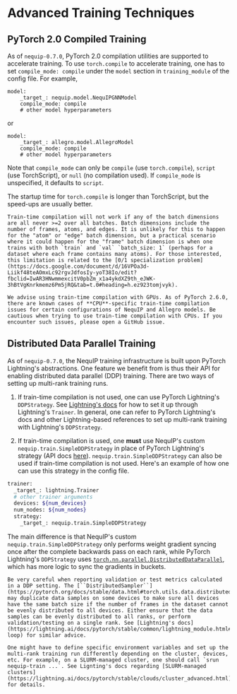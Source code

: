 # Advanced Training Techniques

## PyTorch 2.0 Compiled Training

As of `nequip-0.7.0`, PyTorch 2.0 compilation utilities are supported to accelerate training. To use `torch.compile` to accelerate training, one has to set `compile_mode: compile` under the `model` section in `training_module` of the config file. For example,
```
model:
    _target_: nequip.model.NequIPGNNModel
    compile_mode: compile
    # other model hyperparameters
```
or
```
model:
    _target_: allegro.model.AllegroModel
    compile_mode: compile
    # other model hyperparameters    
```
Note that `compile_mode` can only be `compile` (use `torch.compile`), `script` (use TorchScript), or `null` (no compilation used). If `compile_mode` is unspecified, it defaults to `script`. 

The startup time for `torch.compile` is longer than TorchScript, but the speed-ups are usually better. 

```{warning}
Train-time compilation will not work if any of the batch dimensions are all never >=2 over all batches. Batch dimensions include the number of frames, atoms, and edges. It is unlikely for this to happen for the "atom" or "edge" batch dimension, but a practical scenario where it could happen for the "frame" batch dimension is when one trains with both `train` and `val` `batch_size: 1` (perhaps for a dataset where each frame contains many atoms). For those interested, this limitation is related to the [0/1 specialization problem](https://docs.google.com/document/d/16VPOa3d-Liikf48teAOmxLc92rgvJdfosIy-yoT38Io/edit?fbclid=IwAR3HNwmmexcitV0pbZm_x1a4ykdXZ9th_eJWK-3hBtVgKnrkmemz6Pm5jRQ&tab=t.0#heading=h.ez923tomjvyk).
```

```{warning}
We advise using train-time compilation with GPUs. As of PyTorch 2.6.0, there are known cases of **CPU**-specific train-time compilation issues for certain configurations of NequIP and Allegro models. Be cautious when trying to use train-time compilation with CPUs. If you encounter such issues, please open a GitHub issue.
```

## Distributed Data Parallel Training

As of `nequip-0.7.0`, the NequIP training infrastructure is built upon PyTorch Lightning's abstractions. One feature we benefit from is thus their API for enabling distributed data parallel (DDP) training. There are two ways of setting up multi-rank training runs.

1. If train-time compilation is not used, one can use PyTorch Lightning's `DDPStrategy`. See [Lightning's docs](https://lightning.ai/docs/pytorch/stable/accelerators/gpu_intermediate.html#distributed-data-parallel) for how to set it up through Lightning's `Trainer`. In general, one can refer to PyTorch Lightning's docs and other Lightning-based references to set up multi-rank training with Lightning's ``DDPStrategy``.

2. If train-time compilation is used, one **must** use NequIP's custom ``nequip.train.SimpleDDPStrategy`` in place of PyTorch Lightning's strategy (API docs [here](../../api/ddp)). ``nequip.train.SimpleDDPStrategy`` can also be used if train-time compilation is not used. Here's an example of how one can use this strategy in the config file.

```bash
trainer:
  _target_: lightning.Trainer
  # other trainer arguments
  devices: ${num_devices}
  num_nodes: ${num_nodes}
  strategy:
    _target_: nequip.train.SimpleDDPStrategy
```

The main difference is that NequIP's custom ``nequip.train.SimpleDDPStrategy`` only performs weight gradient syncing once after the complete backwards pass on each rank, while PyTorch Lightning's ``DDPStrategy`` uses [``torch.nn.parallel.DistributedDataParallel``](https://pytorch.org/docs/stable/notes/ddp.html), which has more logic to sync the gradients in buckets.

```{warning}
Be very careful when reporting validation or test metrics calculated in a DDP setting. The [``DistributedSampler``](https://pytorch.org/docs/stable/data.html#torch.utils.data.distributed.DistributedSampler) may duplicate data samples on some devices to make sure all devices have the same batch size if the number of frames in the dataset cannot be evenly distributed to all devices. Either ensure that the data samples can be evenly distributed to all ranks, or perform validation/testing on a single rank. See [Lightning's docs](https://lightning.ai/docs/pytorch/stable/common/lightning_module.html#test-loop) for similar advice.
```

```{tip}
One might have to define specific environment variables and set up the multi-rank training run differently depending on the cluster, devices, etc. For example, on a SLURM-managed cluster, one should call `srun nequip-train ...`. See Lignting's docs regarding [SLURM-managed clusters](https://lightning.ai/docs/pytorch/stable/clouds/cluster_advanced.html) for details.

```